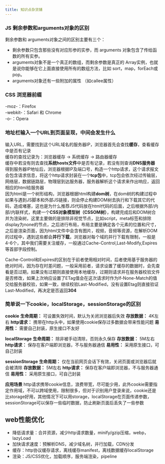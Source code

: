 ```yaml
---
title: 知识点杂货铺
---
```


### JS 剩余参数和arguments对象的区别
剩余参数和 arguments对象之间的区别主要有三个：

+ 剩余参数只包含那些没有对应形参的实参，而 arguments 对象包含了传给函数的所有实参。
+ arguments对象不是一个真正的数组，而剩余参数是真正的 Array实例，也就是说你能够在它上面直接使用所有的数组方法，比如 sort，map，forEach或pop。
+ arguments对象还有一些附加的属性 （如callee属性）

### CSS 浏览器前缀
-moz-：Firefox  
-webkit-：Safari 和 Chrome       
-o-：Opera

### 地址栏输入一个URL到页面呈现，中间会发生什么
输入URL，需要找到这个URL域名的服务器IP，浏览器首先会查找**缓存**，查看缓存中是否有记录  
缓存的查找记录为：浏览器缓存 -> 系统缓存 -> 路由器缓存  
缓存中若没有则去查找**系统hosts文件**中是否有记录，若没有则查询**DNS服务器**  
得到服务器IP地址后，浏览器根据IP及端口号，构造一个http请求，这个请求报文会包含请求信息，将这个http请求封装在一个**tcp包**中，tcp包会依次经过传输层，网络层，数据链路层，物理层到达服务器，服务器解析这个请求来作出响应，返回相应的html给服务器  
因为html是一个树形结构，浏览器根据html构建**dom树**，在dom树的构建过程中如果与遇到JS脚本和外部JS链接，则会停止构建DOM树去执行和下载其它的代码，造成堵塞，这也是为什么推荐JS代码放在html代码的后面，之后根据外部/内部/内联样式，构建一个**CSS对象模型树（CSSOM树）**，构建完成后和DOM树合并为渲染树，这里主要做的是排除非视觉节点，比如script，meta标签和排除display为none的节点，之后进行布局，布局主要是确定各个元素的位置和尺寸，之后是渲染页面，因为html文件中会含有图片，视频，音频等资源，在解析DOM的过程中，遇到这些都会**并行下载**，浏览器对每个域的并行下载有限制，一般是4-6个，其中我们需要关注缓存，一般通过Cache-Control,Last-Modify,Expires等首部字段控制。

Cache-Control和Expires的区别在于前者使用相对时间，后者使用基于服务器的绝对时间，因为存在时差问题，一般采用前者，请求设置了缓存的数据时，会先查看是否过期，如果没有过期则直接使用本地缓存，过期则请求并在服务器校验文件是否修改，如果上次响应设置了ETag值会在这次请求时作为If-None-Match的值交给服务器校验，如果一致，继续校验Last-Modified，没有设置Etag则直接验证Last-Modified，再决定是否返回**304**

### 简单说一下cookie，localStorage，sessionStorage的区别
**cookie**
**生命周期：** 可设置失效时间，默认为关闭浏览器后失效
**存放数据：** 4K左右
**http请求：** 携带在http头中，如果使用cookie保存过多数据会带来性能问题
**易用性：** 需要自己封装，原生接口不友好

**localStorage**
**生命周期：** 除非被手动清除，否则永久保存
**存放数据：** 5M左右
**http请求：** 保存在客户端即浏览器，不与服务器通信
**易用性：** 采用原生接口，可自己封装

**sessionStorage**
**生命周期：** 仅在当前网页会话下有效，关闭页面或浏览器后就会被清除
**存放数据：** 5M左右
**http请求：** 保存在客户端即浏览器，不与服务器通信
**易用性：** 采用原生接口，可自己封装

**应用场景**
http请求携带cookie信息，浪费带宽，尽可能少用，此外cookie需要指定作用域，不可以跨域使用，限制很多，但对于识别用户登录来说，cookie还是比storage好用，其他情况下可以用storage，localStorage在页面传递参数，sessionStorage可以保存一些临时数据，防止刷新页面后丢失了一些参数

## web性能优化
+ 降低请求量：合并资源，减少http请求数量，minify/gzip压缩，webp，lazyLoad  
+ 加快请求速度：预解析DNS，减少域名树，并行加载，CDN分发 
+ 缓存：http协议缓存请求，离线缓存manifest，离线数据缓存localStorage  
+ 渲染：JS/CSS优化，加载顺序，服务端渲染，pipeline